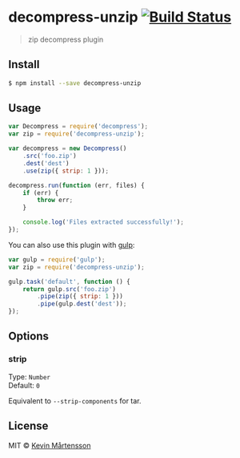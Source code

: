 # decompress-unzip [![Build Status](http://img.shields.io/travis/kevva/decompress-unzip.svg?style=flat)](https://travis-ci.org/kevva/decompress-unzip)

> zip decompress plugin

## Install

```sh
$ npm install --save decompress-unzip
```

## Usage

```js
var Decompress = require('decompress');
var zip = require('decompress-unzip');

var decompress = new Decompress()
	.src('foo.zip')
	.dest('dest')
	.use(zip({ strip: 1 }));

decompress.run(function (err, files) {
	if (err) {
		throw err;
	}

	console.log('Files extracted successfully!'); 
});
```

You can also use this plugin with [gulp](http://gulpjs.com):

```js
var gulp = require('gulp');
var zip = require('decompress-unzip');

gulp.task('default', function () {
	return gulp.src('foo.zip')
		.pipe(zip({ strip: 1 }))
		.pipe(gulp.dest('dest'));
});
```

## Options

### strip

Type: `Number`  
Default: `0`

Equivalent to `--strip-components` for tar.

## License

MIT © [Kevin Mårtensson](https://github.com/kevva)
